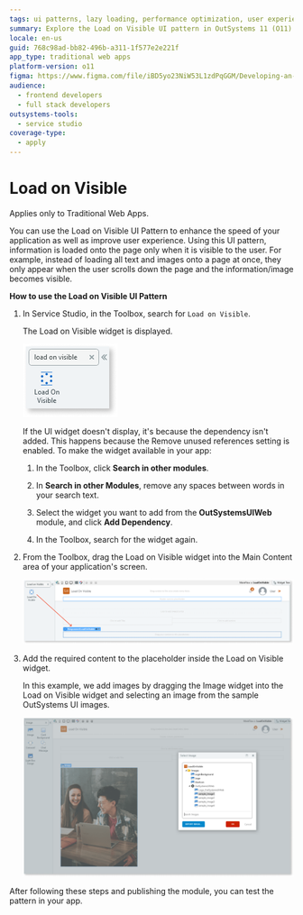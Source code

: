 ```yaml
---
tags: ui patterns, lazy loading, performance optimization, user experience, web development
summary: Explore the Load on Visible UI pattern in OutSystems 11 (O11) to enhance application speed and user experience by loading content only when visible.
locale: en-us
guid: 768c98ad-bb82-496b-a311-1f577e2e221f
app_type: traditional web apps
platform-version: o11
figma: https://www.figma.com/file/iBD5yo23NiW53L1zdPqGGM/Developing-an-Application?type=design&node-id=245%3A40&mode=design&t=u4ANW5BJS7Flsdmg-1
audience:
  - frontend developers
  - full stack developers
outsystems-tools:
  - service studio
coverage-type:
  - apply
---
```


# Load on Visible 

<div class="info" markdown="1">

Applies only to Traditional Web Apps.

</div>

You can use the Load on Visible UI Pattern to enhance the speed of your application as well as improve user experience. Using this UI pattern, information is loaded onto the page only when it is visible to the user. For example, instead of loading all text and images onto a page at once, they only appear when the user scrolls down the page and the information/image becomes visible.

**How to use the Load on Visible UI Pattern**

1. In Service Studio, in the Toolbox, search for `Load on Visible`. 

    The Load on Visible widget is displayed.

     ![Screenshot showing the Load on Visible widget in the Service Studio toolbox](images/loadonvisible-3-ss.png "Load on Visible Widget in Service Studio")

    If the UI widget doesn't display, it's because the dependency isn't added. This happens because the Remove unused references setting is enabled. To make the widget available in your app:

    1. In the Toolbox, click **Search in other modules**.

    1. In **Search in other Modules**, remove any spaces between words in your search text.
    
    1. Select the widget you want to add from the **OutSystemsUIWeb** module, and click **Add Dependency**. 
    
    1. In the Toolbox, search for the widget again.

1. From the Toolbox, drag the Load on Visible widget into the Main Content area of your application's screen.

    ![Image depicting the process of dragging the Load on Visible widget into the Main Content area](images/loadonvisible-4-ss.png "Dragging Load on Visible Widget")

1. Add the required content to the placeholder inside the Load on Visible widget. 

    In this example, we add images by dragging the Image widget into the Load on Visible widget and selecting an image from the sample OutSystems UI images.

    ![Example of adding images to the Load on Visible widget placeholder in Service Studio](images/loadonvisible-5-ss.png "Adding Content to Load on Visible Widget")

After following these steps and publishing the module, you can test the pattern in your app.

